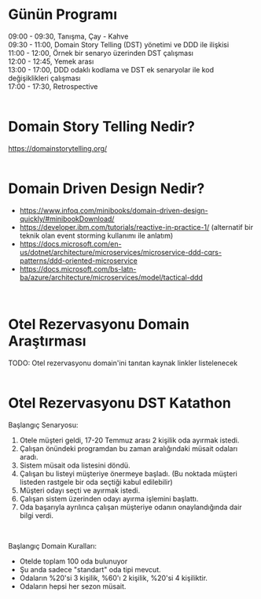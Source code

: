 # Günün Programı
09:00 - 09:30, Tanışma, Çay - Kahve <br/>
09:30 - 11:00, Domain Story Telling (DST) yönetimi ve DDD ile ilişkisi <br/>
11:00 - 12:00, Örnek bir senaryo üzerinden DST çalışması <br/>
12:00 - 12:45, Yemek arası <br/>
13:00 - 17:00, DDD odaklı kodlama ve DST ek senaryolar ile kod değişiklikleri çalışması<br/>
17:00 - 17:30, Retrospective <br/>
<br/>


# Domain Story Telling Nedir? <br/>
https://domainstorytelling.org/ <br/>
<br/>


# Domain Driven Design Nedir? <br/>
* https://www.infoq.com/minibooks/domain-driven-design-quickly/#minibookDownload/
* https://developer.ibm.com/tutorials/reactive-in-practice-1/ (alternatif bir teknik olan event storming kullanımı ile anlatım)
* https://docs.microsoft.com/en-us/dotnet/architecture/microservices/microservice-ddd-cqrs-patterns/ddd-oriented-microservice
* https://docs.microsoft.com/bs-latn-ba/azure/architecture/microservices/model/tactical-ddd
<br/>


# Otel Rezervasyonu Domain Araştırması <br/>
TODO: Otel rezervasyonu domain'ini tanıtan kaynak linkler listelenecek <br/>
<br/>


# Otel Rezervasyonu DST Katathon <br/>

Başlangıç Senaryosu: <br/>
1. Otele müşteri geldi, 17-20 Temmuz arası 2 kişilik oda ayırmak istedi.
1. Çalışan önündeki programdan bu zaman aralığındaki müsait odaları aradı.
1. Sistem müsait oda listesini döndü.
1. Çalışan bu listeyi müşteriye önermeye başladı. (Bu noktada müşteri listeden rastgele bir oda seçtiği kabul edilebilir)
1. Müşteri odayı seçti ve ayırmak istedi.
1. Çalışan sistem üzerinden odayı ayırma işlemini başlattı.
1. Oda başarıyla ayrılınca çalışan müşteriye odanın onaylandığında dair bilgi verdi.
<br/>

Başlangıç Domain Kuralları: <br/>
* Otelde toplam 100 oda bulunuyor
* Şu anda sadece "standart" oda tipi mevcut.
* Odaların %20'si 3 kişilik, %60'ı 2 kişilik, %20'si 4 kişiliktir.
* Odaların hepsi her sezon müsait.

